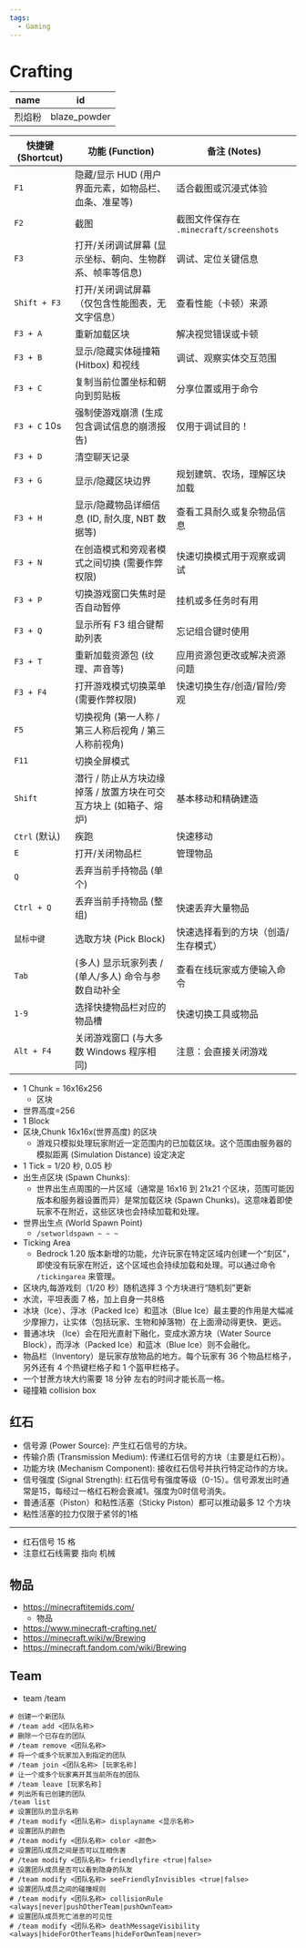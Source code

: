 ```yaml
---
tags:
  - Gaming
---
```


# Crafting

| name   | id           |
| ------ | ------------ |
| 烈焰粉 | blaze_powder |

| 快捷键 (Shortcut) | 功能 (Function)                                                   | 备注 (Notes)                            |
| ----------------- | ----------------------------------------------------------------- | --------------------------------------- |
| `F1`              | 隐藏/显示 HUD (用户界面元素，如物品栏、血条、准星等)              | 适合截图或沉浸式体验                    |
| `F2`              | 截图                                                              | 截图文件保存在 `.minecraft/screenshots` |
| `F3`              | 打开/关闭调试屏幕 (显示坐标、朝向、生物群系、帧率等信息)          | 调试、定位关键信息                      |
| `Shift + F3`      | 打开/关闭调试屏幕（仅包含性能图表，无文字信息）                   | 查看性能（卡顿）来源                    |
| `F3 + A`          | 重新加载区块                                                      | 解决视觉错误或卡顿                      |
| `F3 + B`          | 显示/隐藏实体碰撞箱 (Hitbox) 和视线                               | 调试、观察实体交互范围                  |
| `F3 + C`          | 复制当前位置坐标和朝向到剪贴板                                    | 分享位置或用于命令                      |
| `F3 + C` 10s      | 强制使游戏崩溃 (生成包含调试信息的崩溃报告)                       | 仅用于调试目的！                        |
| `F3 + D`          | 清空聊天记录                                                      |                                         |
| `F3 + G`          | 显示/隐藏区块边界                                                 | 规划建筑、农场，理解区块加载            |
| `F3 + H`          | 显示/隐藏物品详细信息 (ID, 耐久度, NBT 数据等)                    | 查看工具耐久或复杂物品信息              |
| `F3 + N`          | 在创造模式和旁观者模式之间切换 (需要作弊权限)                     | 快速切换模式用于观察或调试              |
| `F3 + P`          | 切换游戏窗口失焦时是否自动暂停                                    | 挂机或多任务时有用                      |
| `F3 + Q`          | 显示所有 F3 组合键帮助列表                                        | 忘记组合键时使用                        |
| `F3 + T`          | 重新加载资源包 (纹理、声音等)                                     | 应用资源包更改或解决资源问题            |
| `F3 + F4`         | 打开游戏模式切换菜单 (需要作弊权限)                               | 快速切换生存/创造/冒险/旁观             |
| `F5`              | 切换视角 (第一人称 / 第三人称后视角 / 第三人称前视角)             |                                         |
| `F11`             | 切换全屏模式                                                      |                                         |
| `Shift`           | 潜行 / 防止从方块边缘掉落 / 放置方块在可交互方块上 (如箱子、熔炉) | 基本移动和精确建造                      |
| `Ctrl` (默认)     | 疾跑                                                              | 快速移动                                |
| `E`               | 打开/关闭物品栏                                                   | 管理物品                                |
| `Q`               | 丢弃当前手持物品 (单个)                                           |                                         |
| `Ctrl + Q`        | 丢弃当前手持物品 (整组)                                           | 快速丢弃大量物品                        |
| `鼠标中键`        | 选取方块 (Pick Block)                                             | 快速选择看到的方块（创造/生存模式）     |
| `Tab`             | (多人) 显示玩家列表 / (单人/多人) 命令与参数自动补全              | 查看在线玩家或方便输入命令              |
| `1-9`             | 选择快捷物品栏对应的物品槽                                        | 快速切换工具或物品                      |
| `Alt + F4`        | 关闭游戏窗口 (与大多数 Windows 程序相同)                          | 注意：会直接关闭游戏                    |

- 1 Chunk = 16x16x256
  - 区块
- 世界高度=256
- 1 Block
- 区块,Chunk 16x16x(世界高度) 的区块
  - 游戏只模拟处理玩家附近一定范围内的已加载区块。这个范围由服务器的模拟距离 (Simulation Distance) 设定决定
- 1 Tick = 1/20 秒, 0.05 秒
- 出生点区块 (Spawn Chunks):
  - 世界出生点周围的一片区域（通常是 16x16 到 21x21 个区块，范围可能因版本和服务器设置而异）是常加载区块 (Spawn Chunks)。这意味着即使玩家不在附近，这些区块也会持续加载和处理。
- 世界出生点 (World Spawn Point)
  - `/setworldspawn ~ ~ ~`
- Ticking Area
  - Bedrock 1.20 版本新增的功能，允许玩家在特定区域内创建一个“刻区”，即使没有玩家在附近，这个区域也会持续加载和处理。可以通过命令 `/tickingarea` 来管理。
- 区块内,每游戏刻（1/20 秒）随机选择 3 个方块进行“随机刻”更新
- 水流，平坦表面 7 格，加上自身一共8格
- 冰块（Ice）、浮冰（Packed Ice）和蓝冰（Blue Ice）最主要的作用是大幅减少摩擦力，让实体（包括玩家、生物和掉落物）在上面滑动得更快、更远。
- 普通冰块 （Ice）会在阳光直射下融化，变成水源方块（Water Source Block），而浮冰（Packed Ice）和蓝冰（Blue Ice）则不会融化。
- 物品栏（Inventory）是玩家存放物品的地方。每个玩家有 36 个物品栏格子，另外还有 4 个热键栏格子和 1 个盔甲栏格子。
- 一个甘蔗方块大约需要 18 分钟 左右的时间才能长高一格。
- 碰撞箱 collision box

## 红石

- 信号源 (Power Source): 产生红石信号的方块。
- 传输介质 (Transmission Medium): 传递红石信号的方块（主要是红石粉）。
- 功能方块 (Mechanism Component): 接收红石信号并执行特定动作的方块。
- 信号强度 (Signal Strength): 红石信号有强度等级（0-15）。信号源发出时通常是15，每经过一格红石粉会衰减1。强度为0时信号消失。
- 普通活塞（Piston）和粘性活塞（Sticky Piston）都可以推动最多 12 个方块
- 粘性活塞的拉力仅限于紧邻的1格

---

- 红石信号 15 格
- 注意红石线需要 指向 机械

## 物品

- https://minecraftitemids.com/
  - 物品
- https://www.minecraft-crafting.net/
- https://minecraft.wiki/w/Brewing
- https://minecraft.fandom.com/wiki/Brewing

## Team
- team  /team


```shell
# 创建一个新团队
# /team add <团队名称>
# 删除一个已存在的团队
# /team remove <团队名称>
# 将一个或多个玩家加入到指定的团队
# /team join <团队名称> [玩家名称]
# 让一个或多个玩家离开其当前所在的团队
# /team leave [玩家名称]
# 列出所有已创建的团队
/team list
# 设置团队的显示名称
# /team modify <团队名称> displayname <显示名称>
# 设置团队的颜色
# /team modify <团队名称> color <颜色>
# 设置团队成员之间是否可以互相伤害
# /team modify <团队名称> friendlyfire <true|false>
# 设置团队成员是否可以看到隐身的队友
# /team modify <团队名称> seeFriendlyInvisibles <true|false>
# 设置团队成员之间的碰撞规则
# /team modify <团队名称> collisionRule <always|never|pushOtherTeam|pushOwnTeam>
# 设置团队成员死亡消息的可见性
# /team modify <团队名称> deathMessageVisibility <always|hideForOtherTeams|hideForOwnTeam|never>
```
